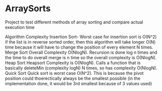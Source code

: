 # ArraySorts
Project to test different methods of array sorting and compare actual execution time


Algorithm Complexity
Insertion Sort-
Worst case for insertion sort is O(N^2) if the list is in reverse sorted order, then this algorithm will
take longer O(N) time because it will have to change the position of every element N times.
Merge Sort
Overall Complexity O(NlogN). Recursion is done log n times and the time to do overall merge is
n time so the overall complexity is O(NlogN).
Heap Sort
Heapsort Complexity is O(NlogN). Calls a function that is basically deleteMin (complexity logN)
N times, so has complexity O(NlogN).
Quick Sort
Quick sort is worst case O(N^2). This is because the pivot position could thoerectically always
be the smallest possible (in the implementation done, it would be 3rd smallest because of 3
values used)

